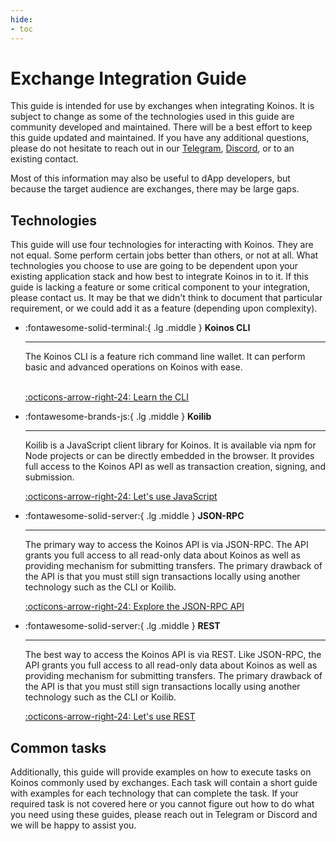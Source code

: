 ```yaml
---
hide:
- toc
---
```


# Exchange Integration Guide
This guide is intended for use by exchanges when integrating Koinos. It is subject to change as some of the technologies used in this guide are community developed and maintained. There will be a best effort to keep this guide updated and maintained. If you have any additional questions, please do not hesitate to reach out in our [Telegram](https://telegram.koinos.io), [Discord](https://discord.koinos.io), or to an existing contact.

Most of this information may also be useful to dApp developers, but because the target audience are exchanges, there may be large gaps.

## Technologies
This guide will use four technologies for interacting with Koinos. They are not equal. Some perform certain jobs better than others, or not at all. What technologies you choose to use are going to be dependent upon your existing application stack and how best to integrate Koinos in to it. If this guide is lacking a feature or some critical component to your integration, please contact us. It may be that we didn't think to document that particular requirement, or we could add it as a feature (depending upon complexity).

<div class="grid cards" markdown>

-   :fontawesome-solid-terminal:{ .lg .middle } __Koinos CLI__

    ---

    The Koinos CLI is a feature rich command line wallet. It can perform basic and advanced operations on Koinos with ease.
    <br/><br/>

    [:octicons-arrow-right-24: Learn the CLI](cli.md)

-  :fontawesome-brands-js:{ .lg .middle } __Koilib__

    ---

    
    Koilib is a JavaScript client library for Koinos. It is available via npm for Node projects or can be directly embedded in the browser. It provides full access to the Koinos API as well as transaction creation, signing, and submission.

    [:octicons-arrow-right-24: Let's use JavaScript](koilib.md)

-   :fontawesome-solid-server:{ .lg .middle } __JSON-RPC__

    ---

    The primary way to access the Koinos API is via JSON-RPC. The API grants you full access to all read-only data about Koinos as well as providing mechanism for submitting transfers. The primary drawback of the API is that you must still sign transactions locally using another technology such as the CLI or Koilib.

    [:octicons-arrow-right-24: Explore the JSON-RPC API](jsonrpc.md)

-   :fontawesome-solid-server:{ .lg .middle } __REST__

    ---

    The best way to access the Koinos API is via REST. Like JSON-RPC, the API grants you full access to all read-only data about Koinos as well as providing mechanism for submitting transfers. The primary drawback of the API is that you must still sign transactions locally using another technology such as the CLI or Koilib.

    [:octicons-arrow-right-24: Let's use REST](rest.md)

</div>

## Common tasks

Additionally, this guide will provide examples on how to execute tasks on Koinos commonly used by exchanges. Each task will contain a short guide with examples for each technology that can complete the task. If your required task is not covered here or you cannot figure out how to do what you need using these guides, please reach out in Telegram or Discord and we will be happy to assist you.
